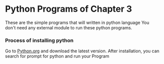 # Python Programs of Chapter 3

These are the simple programs that will written in python language
You don't need any external module to run these python programs.

### Process of installing python

Go to <a href="https://www.python.org/">Python.org</a> and download the latest version. After installation, you can search for prompt for python and run your Program